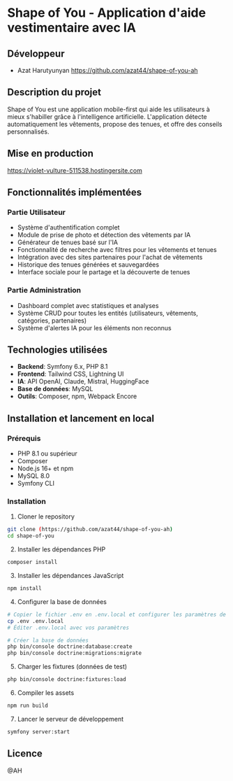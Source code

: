 # Shape of You - Application d'aide vestimentaire avec IA

## Développeur
- Azat Harutyunyan https://github.com/azat44/shape-of-you-ah

## Description du projet
Shape of You est une application mobile-first qui aide les utilisateurs à mieux s'habiller grâce à l'intelligence artificielle. L'application détecte automatiquement les vêtements, propose des tenues, et offre des conseils personnalisés.


## Mise en production

https://violet-vulture-511538.hostingersite.com

## Fonctionnalités implémentées

### Partie Utilisateur
- Système d'authentification complet
- Module de prise de photo et détection des vêtements par IA
- Générateur de tenues basé sur l'IA
- Fonctionnalité de recherche avec filtres pour les vêtements et tenues
- Intégration avec des sites partenaires pour l'achat de vêtements
- Historique des tenues générées et sauvegardées
- Interface sociale pour le partage et la découverte de tenues

### Partie Administration
- Dashboard complet avec statistiques et analyses
- Système CRUD pour toutes les entités (utilisateurs, vêtements, catégories, partenaires)
- Système d'alertes IA pour les éléments non reconnus

## Technologies utilisées
- **Backend**: Symfony 6.x, PHP 8.1
- **Frontend**: Tailwind CSS, Lightning UI
- **IA**: API OpenAI, Claude, Mistral, HuggingFace
- **Base de données**: MySQL
- **Outils**: Composer, npm, Webpack Encore

## Installation et lancement en local

### Prérequis
- PHP 8.1 ou supérieur
- Composer
- Node.js 16+ et npm
- MySQL 8.0
- Symfony CLI

### Installation
1. Cloner le repository
```bash
git clone (https://github.com/azat44/shape-of-you-ah)
cd shape-of-you
```

2. Installer les dépendances PHP
```bash
composer install
```

3. Installer les dépendances JavaScript
```bash
npm install
```

4. Configurer la base de données
```bash
# Copier le fichier .env en .env.local et configurer les paramètres de base de données
cp .env .env.local
# Éditer .env.local avec vos paramètres

# Créer la base de données
php bin/console doctrine:database:create
php bin/console doctrine:migrations:migrate
```

5. Charger les fixtures (données de test)
```bash
php bin/console doctrine:fixtures:load
```

6. Compiler les assets
```bash
npm run build
```

7. Lancer le serveur de développement
```bash
symfony server:start
```
## Licence
@AH
